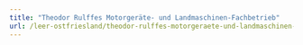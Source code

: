 ```yaml
---
title: "Theodor Rulffes Motorgeräte- und Landmaschinen-Fachbetrieb"
url: /leer-ostfriesland/theodor-rulffes-motorgeraete-und-landmaschinen-fachbetrieb/
---
```


